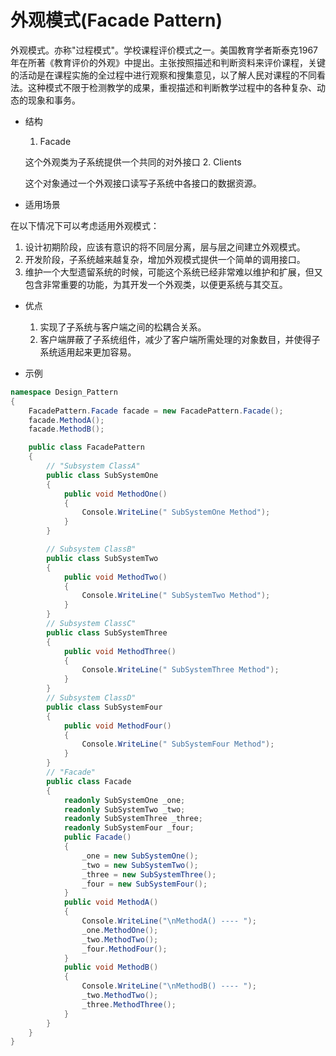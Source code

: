 # 外观模式(Facade Pattern)

外观模式。亦称"过程模式"。学校课程评价模式之一。美国教育学者斯泰克1967年在所著《教育评价的外观》中提出。主张按照描述和判断资料来评价课程，关键的活动是在课程实施的全过程中进行观察和搜集意见，以了解人民对课程的不同看法。这种模式不限于检测教学的成果，重视描述和判断教学过程中的各种复杂、动态的现象和事务。

- 结构

  1. Facade

    这个外观类为子系统提供一个共同的对外接口
  2. Clients

    这个对象通过一个外观接口读写子系统中各接口的数据资源。

- 适用场景

在以下情况下可以考虑适用外观模式：

  1. 设计初期阶段，应该有意识的将不同层分离，层与层之间建立外观模式。
  2. 开发阶段，子系统越来越复杂，增加外观模式提供一个简单的调用接口。
  3. 维护一个大型遗留系统的时候，可能这个系统已经非常难以维护和扩展，但又包含非常重要的功能，为其开发一个外观类，以便更系统与其交互。

- 优点

  1. 实现了子系统与客户端之间的松耦合关系。
  2. 客户端屏蔽了子系统组件，减少了客户端所需处理的对象数目，并使得子系统适用起来更加容易。

- 示例

```cs
namespace Design_Pattern
{
    FacadePattern.Facade facade = new FacadePattern.Facade();
    facade.MethodA();
    facade.MethodB();

    public class FacadePattern
    {
        // "Subsystem ClassA" 
        public class SubSystemOne
        {
            public void MethodOne()
            {
                Console.WriteLine(" SubSystemOne Method");
            }
        }

        // Subsystem ClassB"   
        public class SubSystemTwo
        {
            public void MethodTwo()
            {
                Console.WriteLine(" SubSystemTwo Method");
            }
        }
        // Subsystem ClassC"  
        public class SubSystemThree
        {
            public void MethodThree()
            {
                Console.WriteLine(" SubSystemThree Method");
            }
        }
        // Subsystem ClassD"  
        public class SubSystemFour
        {
            public void MethodFour()
            {
                Console.WriteLine(" SubSystemFour Method");
            }
        }
        // "Facade"   
        public class Facade
        {
            readonly SubSystemOne _one;
            readonly SubSystemTwo _two;
            readonly SubSystemThree _three;
            readonly SubSystemFour _four;
            public Facade()
            {
                _one = new SubSystemOne();
                _two = new SubSystemTwo();
                _three = new SubSystemThree();
                _four = new SubSystemFour();
            }
            public void MethodA()
            {
                Console.WriteLine("\nMethodA() ---- ");
                _one.MethodOne();
                _two.MethodTwo();
                _four.MethodFour();
            }
            public void MethodB()
            {
                Console.WriteLine("\nMethodB() ---- ");
                _two.MethodTwo();
                _three.MethodThree();
            }
        }
    }
}
```

